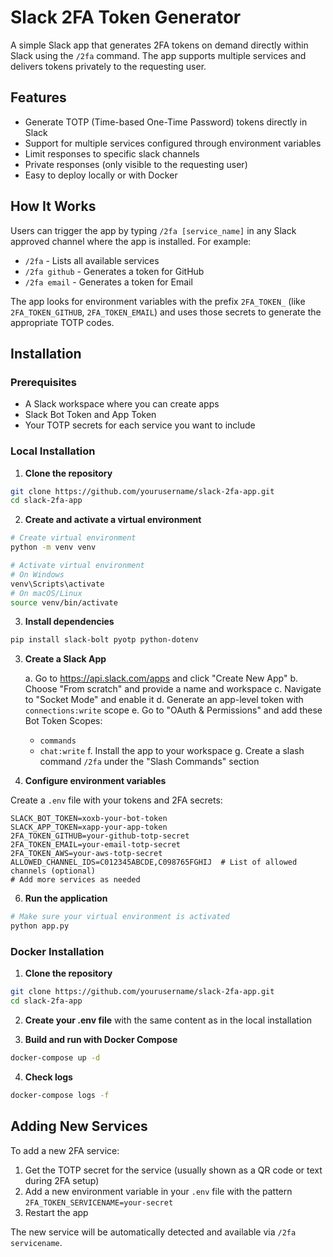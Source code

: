 # Slack 2FA Token Generator

A simple Slack app that generates 2FA tokens on demand directly within Slack using the `/2fa` command. The app supports multiple services and delivers tokens privately to the requesting user.

## Features

- Generate TOTP (Time-based One-Time Password) tokens directly in Slack
- Support for multiple services configured through environment variables
- Limit responses to specific slack channels
- Private responses (only visible to the requesting user)
- Easy to deploy locally or with Docker

## How It Works

Users can trigger the app by typing `/2fa [service_name]` in any Slack approved channel where the app is installed. For example:

- `/2fa` - Lists all available services
- `/2fa github` - Generates a token for GitHub
- `/2fa email` - Generates a token for Email

The app looks for environment variables with the prefix `2FA_TOKEN_` (like `2FA_TOKEN_GITHUB`, `2FA_TOKEN_EMAIL`) and uses those secrets to generate the appropriate TOTP codes.

## Installation

### Prerequisites

- A Slack workspace where you can create apps
- Slack Bot Token and App Token
- Your TOTP secrets for each service you want to include

### Local Installation

1. **Clone the repository**

```bash
git clone https://github.com/yourusername/slack-2fa-app.git
cd slack-2fa-app
```

2. **Create and activate a virtual environment**

```bash
# Create virtual environment
python -m venv venv

# Activate virtual environment
# On Windows
venv\Scripts\activate
# On macOS/Linux
source venv/bin/activate
```

3. **Install dependencies**

```bash
pip install slack-bolt pyotp python-dotenv
```

3. **Create a Slack App**

   a. Go to https://api.slack.com/apps and click "Create New App"
   b. Choose "From scratch" and provide a name and workspace
   c. Navigate to "Socket Mode" and enable it
   d. Generate an app-level token with `connections:write` scope
   e. Go to "OAuth & Permissions" and add these Bot Token Scopes:
      - `commands`
      - `chat:write`
   f. Install the app to your workspace
   g. Create a slash command `/2fa` under the "Slash Commands" section

4. **Configure environment variables**

Create a `.env` file with your tokens and 2FA secrets:

```
SLACK_BOT_TOKEN=xoxb-your-bot-token
SLACK_APP_TOKEN=xapp-your-app-token
2FA_TOKEN_GITHUB=your-github-totp-secret
2FA_TOKEN_EMAIL=your-email-totp-secret
2FA_TOKEN_AWS=your-aws-totp-secret
ALLOWED_CHANNEL_IDS=C012345ABCDE,C098765FGHIJ  # List of allowed channels (optional)
# Add more services as needed
```

6. **Run the application**

```bash
# Make sure your virtual environment is activated
python app.py
```

### Docker Installation

1. **Clone the repository**

```bash
git clone https://github.com/yourusername/slack-2fa-app.git
cd slack-2fa-app
```

2. **Create your .env file** with the same content as in the local installation

3. **Build and run with Docker Compose**

```bash
docker-compose up -d
```

4. **Check logs**

```bash
docker-compose logs -f
```

## Adding New Services

To add a new 2FA service:

1. Get the TOTP secret for the service (usually shown as a QR code or text during 2FA setup)
2. Add a new environment variable in your `.env` file with the pattern `2FA_TOKEN_SERVICENAME=your-secret`
3. Restart the app

The new service will be automatically detected and available via `/2fa servicename`.
